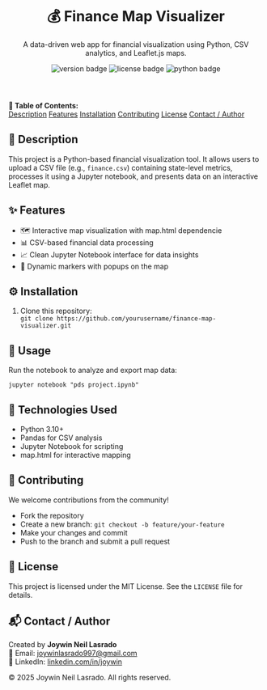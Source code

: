 <header>
    <h1>💰 Finance Map Visualizer</h1>
    <p>A data-driven web app for financial visualization using Python, CSV analytics, and Leaflet.js maps.</p>
    <div class="badges">
      <img src="https://img.shields.io/badge/version-1.0.0-blue" alt="version badge">
      <img src="https://img.shields.io/badge/license-MIT-green" alt="license badge">
      <img src="https://img.shields.io/badge/python-3.10+-blue" alt="python badge">
    </div>
  </header>

  <nav>
    <strong>📑 Table of Contents:</strong><br>
    <a href="#description">Description</a>
    <a href="#features">Features</a>
    <a href="#installation">Installation</a>
    <a href="#contributing">Contributing</a>
    <a href="#license">License</a>
    <a href="#contact-author">Contact / Author</a>
  </nav>

  <section id="description">
    <h2>📘 Description</h2>
    <p>This project is a Python-based financial visualization tool. It allows users to upload a CSV file (e.g., <code>finance.csv</code>) containing state-level metrics, processes it using a Jupyter notebook, and presents data on an interactive Leaflet map.</p>
  </section>

  <section id="features">
    <h2>✨ Features</h2>
    <ul>
      <li>🗺️ Interactive map visualization with map.html dependencie</li>
      <li>📊 CSV-based financial data processing</li>
      <li>📈 Clean Jupyter Notebook interface for data insights</li>
      <li>📍 Dynamic markers with popups on the map</li>
    </ul>
  </section>

  <section id="installation">
    <h2>⚙️ Installation</h2>
    <ol>
      <li>Clone this repository:</li>
      <code>git clone https://github.com/yourusername/finance-map-visualizer.git</code>
    </ol>
  </section>

  <section id="usage">
    <h2>🚀 Usage</h2>
    <p>Run the notebook to analyze and export map data:</p>
    <pre><code class="language-bash">jupyter notebook "pds project.ipynb"</code></pre>
  </section>


  <section id="technologies-used">
    <h2>🧰 Technologies Used</h2>
    <ul>
      <li>Python 3.10+</li>
      <li>Pandas for CSV analysis</li>
      <li>Jupyter Notebook for scripting</li>
      <li>map.html for interactive mapping</li>
    </ul>
  </section>

  <section id="contributing">
    <h2>🤝 Contributing</h2>
    <p>We welcome contributions from the community!</p>
    <ul>
      <li>Fork the repository</li>
      <li>Create a new branch: <code>git checkout -b feature/your-feature</code></li>
      <li>Make your changes and commit</li>
      <li>Push to the branch and submit a pull request</li>
    </ul>
  </section>

  <section id="license">
    <h2>📝 License</h2>
    <p>This project is licensed under the MIT License. See the <code>LICENSE</code> file for details.</p>
  </section>

  <section id="contact-author">
    <h2>📬 Contact / Author</h2>
    <p>Created by <strong>Joywin Neil Lasrado</strong><br>
    📧 Email: <a href="mailto:joywinlasrado997@gmail.com">joywinlasrado997@gmail.com</a><br>
    🔗 LinkedIn: <a href="https://linkedin.com/in/joywin" target="_blank">linkedin.com/in/joywin</a></p>
  </section>

  <footer>
    <p>© 2025 Joywin Neil Lasrado. All rights reserved.</p>
  </footer>

</body>
</html>












